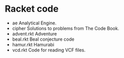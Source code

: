 # Racket code

* ae	Analytical Engine.
* cipher	Solutions to problems from The Code Book.
* advent.rkt Adventure
* beal.rkt	Beal conjecture code
* hamur.rkt	Hamurabi
* vcd.rkt	Code for reading VCF files.
